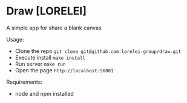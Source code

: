 Draw [LORELEI]
==============

A simple app for share a blank canvas

Usage:

* Clone the repo `git clone git@github.com:lorelei-group/draw.git`
* Execute install `make install`
* Run server `make run`
* Open the page `http://localhost:56001`

Requirements:

* node and npm installed
